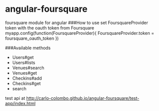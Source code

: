 angular-foursquare
==================
foursquare module for angular
###How to use
set FoursquareProvider token with the oauth token from Foursquare 
    myapp.config(function(FoursquareProvider){
      FoursquareProvider.token = foursquare_oauth_token
    })



###Available methods
- Users#get
- Users#lists
- Venues#search
- Venues#get
- Checkins#add
- Checkins#get
- search

test api at http://carlo-colombo.github.io/angular-foursquare/test-app/index.html
